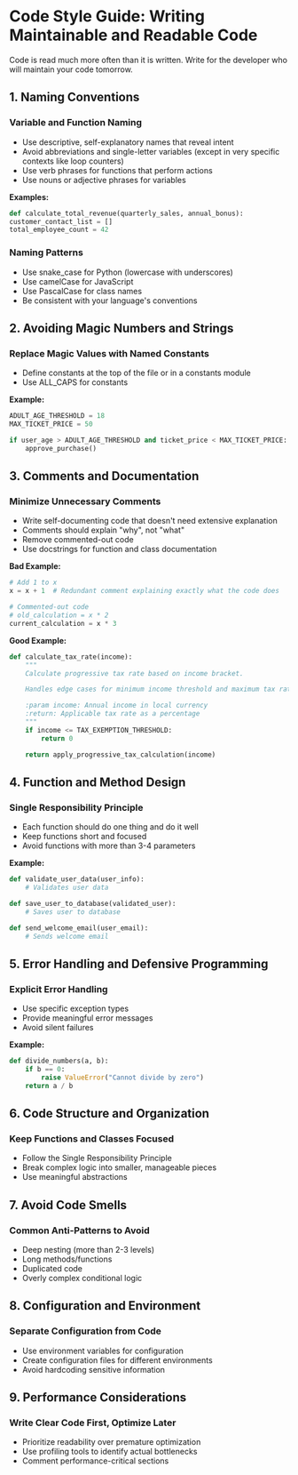 # Code Style Guide: Writing Maintainable and Readable Code

Code is read much more often than it is written. Write for the developer who will maintain your code tomorrow.

## 1. Naming Conventions

### Variable and Function Naming

- Use descriptive, self-explanatory names that reveal intent
- Avoid abbreviations and single-letter variables (except in very specific contexts like loop counters)
- Use verb phrases for functions that perform actions
- Use nouns or adjective phrases for variables

**Examples:**

```python
def calculate_total_revenue(quarterly_sales, annual_bonus):
customer_contact_list = []
total_employee_count = 42
```

### Naming Patterns

- Use snake_case for Python (lowercase with underscores)
- Use camelCase for JavaScript
- Use PascalCase for class names
- Be consistent with your language's conventions

## 2. Avoiding Magic Numbers and Strings

### Replace Magic Values with Named Constants

- Define constants at the top of the file or in a constants module
- Use ALL_CAPS for constants

**Example:**

```python
ADULT_AGE_THRESHOLD = 18
MAX_TICKET_PRICE = 50

if user_age > ADULT_AGE_THRESHOLD and ticket_price < MAX_TICKET_PRICE:
    approve_purchase()
```

## 3. Comments and Documentation

### Minimize Unnecessary Comments

- Write self-documenting code that doesn't need extensive explanation
- Comments should explain "why", not "what"
- Remove commented-out code
- Use docstrings for function and class documentation

**Bad Example:**

```python
# Add 1 to x
x = x + 1  # Redundant comment explaining exactly what the code does

# Commented-out code
# old_calculation = x * 2
current_calculation = x * 3
```

**Good Example:**

```python
def calculate_tax_rate(income):
    """
    Calculate progressive tax rate based on income bracket.

    Handles edge cases for minimum income threshold and maximum tax rate.

    :param income: Annual income in local currency
    :return: Applicable tax rate as a percentage
    """
    if income <= TAX_EXEMPTION_THRESHOLD:
        return 0

    return apply_progressive_tax_calculation(income)
```

## 4. Function and Method Design

### Single Responsibility Principle

- Each function should do one thing and do it well
- Keep functions short and focused
- Avoid functions with more than 3-4 parameters

**Example:**

```python
def validate_user_data(user_info):
    # Validates user data

def save_user_to_database(validated_user):
    # Saves user to database

def send_welcome_email(user_email):
    # Sends welcome email
```

## 5. Error Handling and Defensive Programming

### Explicit Error Handling

- Use specific exception types
- Provide meaningful error messages
- Avoid silent failures

**Example:**

```python
def divide_numbers(a, b):
    if b == 0:
        raise ValueError("Cannot divide by zero")
    return a / b
```

## 6. Code Structure and Organization

### Keep Functions and Classes Focused

- Follow the Single Responsibility Principle
- Break complex logic into smaller, manageable pieces
- Use meaningful abstractions

## 7. Avoid Code Smells

### Common Anti-Patterns to Avoid

- Deep nesting (more than 2-3 levels)
- Long methods/functions
- Duplicated code
- Overly complex conditional logic

## 8. Configuration and Environment

### Separate Configuration from Code

- Use environment variables for configuration
- Create configuration files for different environments
- Avoid hardcoding sensitive information

## 9. Performance Considerations

### Write Clear Code First, Optimize Later

- Prioritize readability over premature optimization
- Use profiling tools to identify actual bottlenecks
- Comment performance-critical sections
